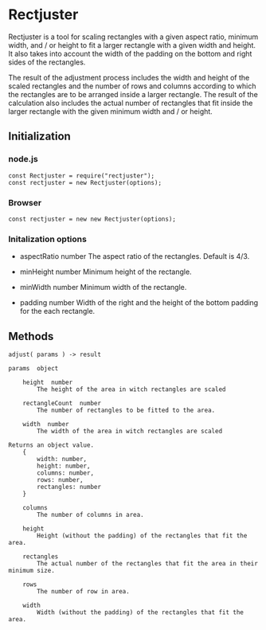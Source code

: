 # Rectjuster
	
Rectjuster is a tool for scaling rectangles with a given aspect ratio, minimum width, 
and / or height to fit a larger rectangle with a given width and height. It also takes
into account the width of the padding on the bottom and right sides of the rectangles.

The result of the adjustment process includes the width and height of the scaled rectangles
and the number of rows and columns according to which the rectangles are to be arranged 
inside a larger rectangle. The result of the calculation also includes the actual number of 
rectangles that fit inside the larger rectangle with the given minimum width and / or height.


## Initialization

### node.js

          
	const Rectjuster = require("rectjuster");
	const rectjuster = new Rectjuster(options);
          


### Browser

         
	const rectjuster = new new Rectjuster(options);



### Initalization options

- aspectRatio  number
The aspect ratio of the rectangles. Default is 4/3.

- minHeight 	number
	Minimum height of the rectangle.

- minWidth 	number
	Minimum width of the rectangle.

- padding  number
	Width of the right and the height of the bottom padding for the each rectangle.


## Methods

         
	adjust( params ) -> result
         
	params  object
         
		height  number
			The height of the area in witch rectangles are scaled
         
		rectangleCount  number
			The number of rectangles to be fitted to the area.
         
		width  number
			The width of the area in witch rectangles are scaled
         
	Returns an object value.
		{
			width: number,
			height: number,
			columns: number,
			rows: number,
			rectangles: number
		}
         
		columns
			The number of columns in area.
         
		height
			Height (without the padding) of the rectangles that fit the area.
         
		rectangles
			The actual number of the rectangles that fit the area in their minimum size.
         
		rows
			The number of row in area.
         
		width
			Width (without the padding) of the rectangles that fit the area.
         



